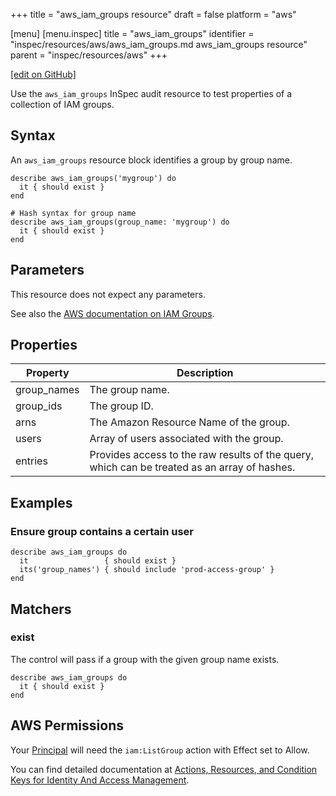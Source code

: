 +++
title = "aws_iam_groups resource"
draft = false
platform = "aws"

[menu]
  [menu.inspec]
    title = "aws_iam_groups"
    identifier = "inspec/resources/aws/aws_iam_groups.md aws_iam_groups resource"
    parent = "inspec/resources/aws"
+++

[\[edit on GitHub\]](https://github.com/inspec/inspec-aws/blob/master/docs/resources/aws_iam_groups.md)

Use the `aws_iam_groups` InSpec audit resource to test properties of a collection of IAM groups.

## Syntax

An `aws_iam_groups` resource block identifies a group by group name.

    describe aws_iam_groups('mygroup') do
      it { should exist }
    end

    # Hash syntax for group name
    describe aws_iam_groups(group_name: 'mygroup') do
      it { should exist }
    end

## Parameters

This resource does not expect any parameters.

See also the [AWS documentation on IAM Groups](https://docs.aws.amazon.com/IAM/latest/UserGuide/id_groups.html).

## Properties

| Property    | Description                                                                                  |
| ----------- | -------------------------------------------------------------------------------------------- |
| group_names | The group name.                                                                              |
| group_ids   | The group ID.                                                                                |
| arns        | The Amazon Resource Name of the group.                                                       |
| users       | Array of users associated with the group.                                                    |
| entries     | Provides access to the raw results of the query, which can be treated as an array of hashes. |

## Examples

### Ensure group contains a certain user

    describe aws_iam_groups do
      it                 { should exist }
      its('group_names') { should include 'prod-access-group' }
    end

## Matchers

### exist

The control will pass if a group with the given group name exists.

    describe aws_iam_groups do
      it { should exist }
    end

## AWS Permissions

Your [Principal](https://docs.aws.amazon.com/IAM/latest/UserGuide/intro-structure.html#intro-structure-principal) will need the `iam:ListGroup` action with Effect set to Allow.

You can find detailed documentation at [Actions, Resources, and Condition Keys for Identity And Access Management](https://docs.aws.amazon.com/IAM/latest/UserGuide/list_identityandaccessmanagement.html).
